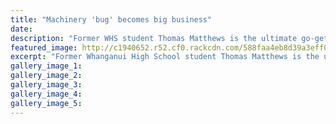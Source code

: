 ```yaml
---
title: "Machinery 'bug' becomes big business"
date: 
description: "Former WHS student Thomas Matthews is the ultimate go-getter.An idea that started when he got the \"machinery bug\" has been transformed into Matthews Agriculture, of which he is the founder & owner."
featured_image: http://c1940652.r52.cf0.rackcdn.com/588faa4eb8d39a3eff00226f/Matthews-Agriculture-Thomas-Matthews-(ex-stud)-chron-Jan-2017.jpg
excerpt: "Former Whanganui High School student Thomas Matthews is the ultimate go-getter."
gallery_image_1: 
gallery_image_2: 
gallery_image_3: 
gallery_image_4: 
gallery_image_5: 
---
```

